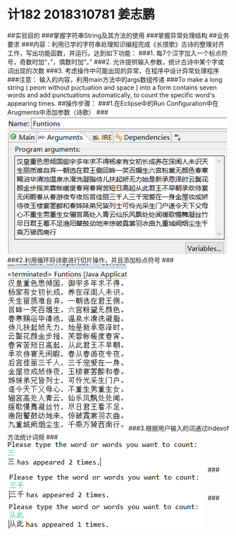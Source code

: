 # 计182 2018310781 姜志鹏
##实验目的
###掌握字符串String及其方法的使用
###掌握异常处理结构
##业务要求
###内容：利用已学的字符串处理知识编程完成《长恨歌》古诗的整理对齐工作，写出功能函数，并运行。达到如下功能：
###1.	每7个汉字加入一个标点符号，奇数时加“，”，偶数时加“。”
###2.	允许提供输入参数，统计古诗中某个字或词出现的次数
###3.	考虑操作中可能出现的异常，在程序中设计异常处理程序
###注意： 输入的内容，利用main方法中的args数组传递
###To make a long string ( peom without puctuation and space ) into a form contains seven words and add punctuations automatically, to count the specific word's appearing times.
##操作步骤：
  ###1.在Eclipse中的Run Configuration中在Arugments中添加参数（诗歌）
  ###![image1](https://github.com/Kukdo/Seven-words-poem/blob/master/images/1.PNG)
  ###2.利用循环将诗歌进行切片操作，并且添加标点符号
  ###![image2](https://github.com/Kukdo/Seven-words-poem/blob/master/images/2.PNG)
  ###3.根据用户输入的词通过Indexof方法统计词频
  ###![image3](https://github.com/Kukdo/Seven-words-poem/blob/master/images/3.PNG)
  ###![image4](https://github.com/Kukdo/Seven-words-poem/blob/master/images/4.PNG)
  ###![image5](https://github.com/Kukdo/Seven-words-poem/blob/master/images/5.PNG)
